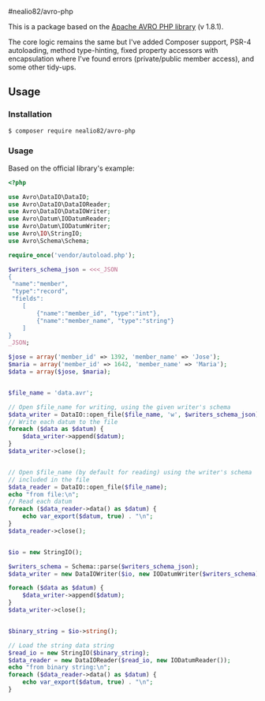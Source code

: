 #nealio82/avro-php

This is a package based on the [Apache AVRO PHP library](http://apache.mirror.anlx.net/avro/) (v 1.8.1).

The core logic remains the same but I've added Composer support, PSR-4 autoloading, method type-hinting, fixed property accessors with encapsulation where I've found errors (private/public member access), and some other tidy-ups.

## Usage

### Installation

```bash
$ composer require nealio82/avro-php
```

### Usage

Based on the official library's example:

```php
<?php

use Avro\DataIO\DataIO;
use Avro\DataIO\DataIOReader;
use Avro\DataIO\DataIOWriter;
use Avro\Datum\IODatumReader;
use Avro\Datum\IODatumWriter;
use Avro\IO\StringIO;
use Avro\Schema\Schema;

require_once('vendor/autoload.php');

$writers_schema_json = <<<_JSON
{
 "name":"member",
 "type":"record",
 "fields":
    [
        {"name":"member_id", "type":"int"},
        {"name":"member_name", "type":"string"}
    ]
}
_JSON;

$jose = array('member_id' => 1392, 'member_name' => 'Jose');
$maria = array('member_id' => 1642, 'member_name' => 'Maria');
$data = array($jose, $maria);


$file_name = 'data.avr';

// Open $file_name for writing, using the given writer's schema
$data_writer = DataIO::open_file($file_name, 'w', $writers_schema_json);
// Write each datum to the file
foreach ($data as $datum) {
    $data_writer->append($datum);
}
$data_writer->close();


// Open $file_name (by default for reading) using the writer's schema
// included in the file
$data_reader = DataIO::open_file($file_name);
echo "from file:\n";
// Read each datum
foreach ($data_reader->data() as $datum) {
    echo var_export($datum, true) . "\n";
}
$data_reader->close();


$io = new StringIO();

$writers_schema = Schema::parse($writers_schema_json);
$data_writer = new DataIOWriter($io, new IODatumWriter($writers_schema), $writers_schema);

foreach ($data as $datum) {
    $data_writer->append($datum);
}
$data_writer->close();


$binary_string = $io->string();

// Load the string data string
$read_io = new StringIO($binary_string);
$data_reader = new DataIOReader($read_io, new IODatumReader());
echo "from binary string:\n";
foreach ($data_reader->data() as $datum) {
    echo var_export($datum, true) . "\n";
}
```